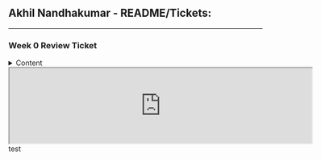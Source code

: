 ## Akhil Nandhakumar - README/Tickets:
***
### Week 0 Review Ticket
<details><summary> Content </summary>

  **Score from Grader (Ritvik): 3/3**

  **Team:**
  - [Project Description](https://github.com/AkhilNandhakumar/Guython#project-description)
  - [Project Plans](https://github.com/AkhilNandhakumar/Guython#project-plans)
  - [Wireframe for GitHub Pages](https://docs.google.com/drawings/d/1mogokqAFAM5HKk9fLhzz1qdr9THwx2xbRpUxEg_czEs/edit?usp=sharing)
  - [Team Roles + Project Owner](https://github.com/AkhilNandhakumar/Guython#contributors)
  - [ScrumBoard Started](https://github.com/AkhilNandhakumar/Guython/projects/1)

  **Individual:**

  - [GitHub Page for TPT](https://akhilnandhakumar.github.io/Akhil-Data-Structures/tpt)
  - [GitHub Page for TT/Data Structures Code Assignments](https://akhilnandhakumar.github.io/Akhil-Data-Structures/tt)
  - [GitHub Page for Create Task](https://akhilnandhakumar.github.io/Akhil-Data-Structures/ct)

</details>

<iframe src="https://github.com/AkhilNandhakumar/Guython/projects/1" width="600px"></iframe>
test


